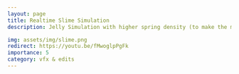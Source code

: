 ```yaml
---
layout: page
title: Realtime Slime Simulation
description: Jelly Simulation with higher spring density (to make the mesh look more viscous.

img: assets/img/slime.png
redirect: https://youtu.be/fMwoglpPgFk
importance: 5
category: vfx & edits
---
```


